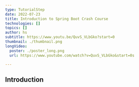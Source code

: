 ```yaml
---
type: TutorialStep
date: 2022-07-23
title: Introduction to Spring Boot Crash Course
technologies: []
topics: []
author: hs
subtitle: https://www.youtu.be/QuvS_VLbGko?start=0
thumbnail: ./thumbnail.png
longVideo:
  poster: ./poster_long.png
  url: https://www.youtube.com/watch?v=QuvS_VLbGko&start=0s

---
```


## Introduction
